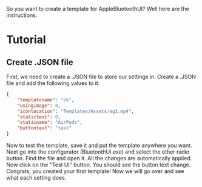 So you want to create a template for AppleBluetoothUI? Well here are the instructions.

# Tutorial
## Create .JSON file
First, we need to create a .JSON file to store our settings in. Create a .JSON file and add the following values to it:
```json
{
    "templatename": "ok",
    "usingimage": 0,
    "iconlocation": "Templates/Assets/ag1.mp4",
    "statictext": 0,
    "staticname": "AirPods",
    "buttontext": "text"
}
```
Now to test the template, save it and put the template anywhere you want. Next go into the configurator (BluetoothUI.exe) and select the other radio button. Find the file and open it. All the changes are automatically applied. Now click on the "Test UI" button. You should see the button text change. Congrats, you created your first template! Now we will go over and see what each setting does.
